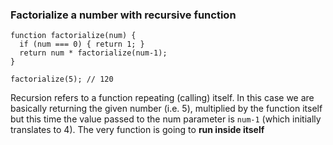 ### Factorialize a number with recursive function

```
function factorialize(num) {
  if (num === 0) { return 1; }
  return num * factorialize(num-1);
}

factorialize(5); // 120
```
Recursion refers to a function repeating (calling) itself. In this case we are basically returning the given number (i.e. 5), multiplied by the function itself but this time the value passed to the num parameter is `num-1` (which initially translates to 4). The very function is going to **run inside itself**